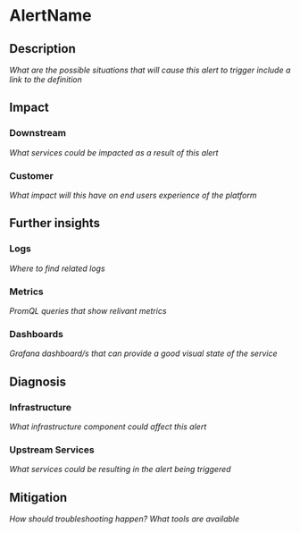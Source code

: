 # AlertName

## Description

_What are the possible situations that will cause this alert to trigger_
_include a link to the definition_

## Impact

### Downstream

_What services could be impacted as a result of this alert_

### Customer

_What impact will this have on end users experience of the platform_

## Further insights

### Logs

_Where to find related logs_

### Metrics

_PromQL queries that show relivant metrics_

### Dashboards

_Grafana dashboard/s that can provide a good visual state of the service_

## Diagnosis

### Infrastructure

_What infrastructure component could affect this alert_

### Upstream Services

_What services could be resulting in the alert being triggered_

## Mitigation

_How should troubleshooting happen? What tools are available_
